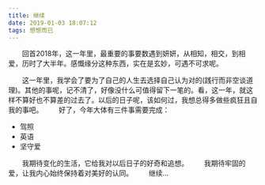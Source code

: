 ```yaml
---
title: 继续
date: 2019-01-03 18:07:12
tags: 想想而已
---
```

&emsp;&emsp;回首2018年，这一年里，最重要的事要数遇到妍妍，从相知，相交，到相爱，历时了大半年。感慨缘分这种东西，实在是玄妙，可遇不可求呢。
<!-- more -->
&emsp;&emsp;这一年里，我学会了要为了自己的人生去选择自己认为对的(践行而非空谈道理)。其他的事呢，记不清了，好像没什么可值得留下一笔的。看，这一年，就这样不算好也不算差的过去了。以后的日子呢，该如何过，我想总得多做些疯狂且自我的事吧。
&emsp;&emsp;好了，今年大体有三件事需要完成：
* 驾照
* 英语
* 坚守爱

&emsp;&emsp;我期待变化的生活，它给我对以后日子的好奇和追想。
&emsp;&emsp;我期待牢固的爱，让我内心始终保持着对美好的认同。
&emsp;&emsp;继续...
